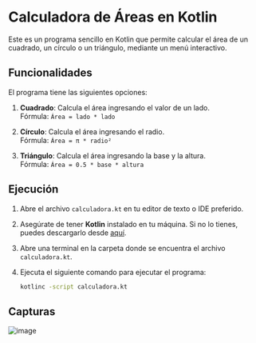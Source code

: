 # Calculadora de Áreas en Kotlin

Este es un programa sencillo en Kotlin que permite calcular el área de un cuadrado, un círculo o un triángulo, mediante un menú interactivo.

## Funcionalidades

El programa tiene las siguientes opciones:

1. **Cuadrado**: Calcula el área ingresando el valor de un lado.  
   Fórmula: `Área = lado * lado`
   
2. **Círculo**: Calcula el área ingresando el radio.  
   Fórmula: `Área = π * radio²`
   
3. **Triángulo**: Calcula el área ingresando la base y la altura.  
   Fórmula: `Área = 0.5 * base * altura`

## Ejecución

1. Abre el archivo `calculadora.kt` en tu editor de texto o IDE preferido.
   
2. Asegúrate de tener **Kotlin** instalado en tu máquina. Si no lo tienes, puedes descargarlo desde [aquí](https://kotlinlang.org).

3. Abre una terminal en la carpeta donde se encuentra el archivo `calculadora.kt`.

4. Ejecuta el siguiente comando para ejecutar el programa:
   ```bash
   kotlinc -script calculadora.kt
## Capturas
![image](https://github.com/user-attachments/assets/8ca88565-c38f-4e07-9b39-328ed06cb82d)


